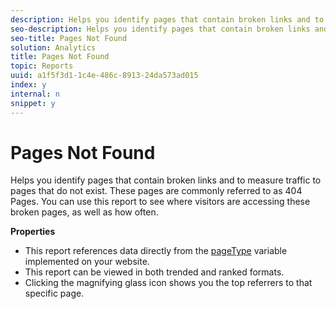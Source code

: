 ```yaml
---
description: Helps you identify pages that contain broken links and to measure traffic to pages that do not exist. These pages are commonly referred to as 404 Pages. You can use this report to see where visitors are accessing these broken pages, as well as how often.
seo-description: Helps you identify pages that contain broken links and to measure traffic to pages that do not exist. These pages are commonly referred to as 404 Pages. You can use this report to see where visitors are accessing these broken pages, as well as how often.
seo-title: Pages Not Found
solution: Analytics
title: Pages Not Found
topic: Reports
uuid: a1f5f3d1-1c4e-486c-8913-24da573ad015
index: y
internal: n
snippet: y
---
```


# Pages Not Found

Helps you identify pages that contain broken links and to measure traffic to pages that do not exist. These pages are commonly referred to as 404 Pages. You can use this report to see where visitors are accessing these broken pages, as well as how often.

 **Properties**

* This report references data directly from the [pageType](http://marketing.adobe.com/resources/help/en_US/sc/implement/index.html?f=c_pagetype) variable implemented on your website. 
* This report can be viewed in both trended and ranked formats. 
* Clicking the magnifying glass icon shows you the top referrers to that specific page.

